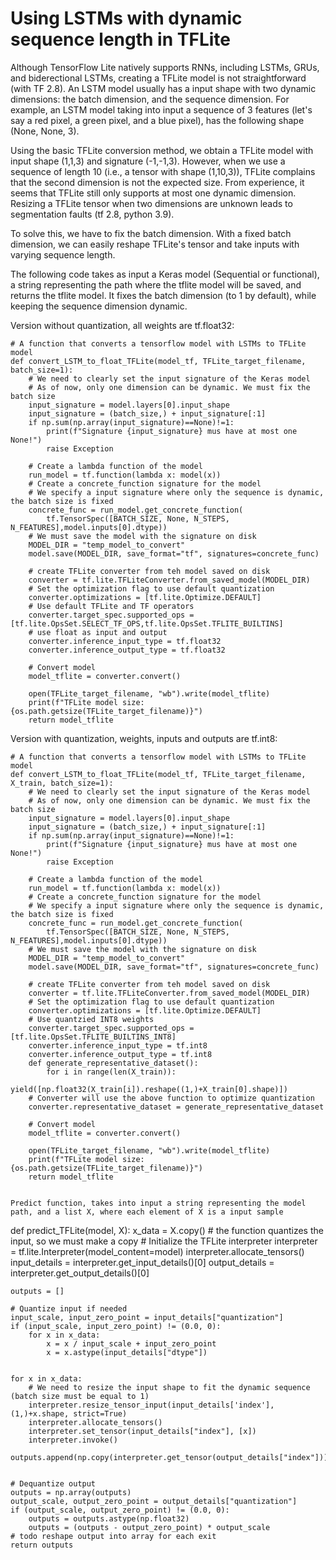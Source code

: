 # Using LSTMs with dynamic sequence length in TFLite

Although TensorFlow Lite natively supports RNNs, including LSTMs, GRUs, and biderectional LSTMs, creating a TFLite model is not straightforward (with TF 2.8).
An LSTM model usually has a input shape with two dynamic dimensions: the batch dimension, and the sequence dimension.
For example, an LSTM model taking into input a sequence of 3 features (let's say a red pixel, a green pixel, and a blue pixel), has the following shape (None, None, 3).

Using the basic TFLite conversion method, we obtain a TFLite model with input shape (1,1,3) and signature (-1,-1,3).
However, when we use a sequence of length 10 (i.e., a tensor with shape (1,10,3)), TFLite complains that the second dimension is not the expected size.
From experience, it seems that TFLite still only supports at most one dynamic dimension. Resizing a TFLite tensor when two dimensions are unknown leads to segmentation faults (tf 2.8, python 3.9).

To solve this, we have to fix the batch dimension.
With a fixed batch dimension, we can easily reshape TFLite's tensor and take inputs with varying sequence length.


The following code takes as input a Keras model (Sequential or functional), a string representing the path where the tflite model will be saved, and returns the tflite model.
It fixes the batch dimension (to 1 by default), while keeping the sequence dimension dynamic.

Version without quantization, all weights are tf.float32:

```
# A function that converts a tensorflow model with LSTMs to TFLite model
def convert_LSTM_to_float_TFLite(model_tf, TFLite_target_filename, batch_size=1):
    # We need to clearly set the input signature of the Keras model
    # As of now, only one dimension can be dynamic. We must fix the batch size
    input_signature = model.layers[0].input_shape
    input_signature = (batch_size,) + input_signature[:1]
    if np.sum(np.array(input_signature)==None)!=1:
        print(f"Signature {input_signature} mus have at most one None!")
        raise Exception
    
    # Create a lambda function of the model
    run_model = tf.function(lambda x: model(x))
    # Create a concrete_function signature for the model
    # We specify a input signature where only the sequence is dynamic, the batch size is fixed
    concrete_func = run_model.get_concrete_function(
        tf.TensorSpec([BATCH_SIZE, None, N_STEPS, N_FEATURES],model.inputs[0].dtype))
    # We must save the model with the signature on disk
    MODEL_DIR = "temp_model_to_convert"
    model.save(MODEL_DIR, save_format="tf", signatures=concrete_func)
    
    # create TFLite converter from teh model saved on disk
    converter = tf.lite.TFLiteConverter.from_saved_model(MODEL_DIR)
    # Set the optimization flag to use default quantization
    converter.optimizations = [tf.lite.Optimize.DEFAULT]
    # Use default TFLite and TF operators
    converter.target_spec.supported_ops = [tf.lite.OpsSet.SELECT_TF_OPS,tf.lite.OpsSet.TFLITE_BUILTINS]
    # use float as input and output
    converter.inference_input_type = tf.float32
    converter.inference_output_type = tf.float32
    
    # Convert model
    model_tflite = converter.convert()
    
    open(TFLite_target_filename, "wb").write(model_tflite)
    print(f"TFLite model size: {os.path.getsize(TFLite_target_filename)}")
    return model_tflite
```


Version with quantization, weights, inputs and outputs are tf.int8:
```
# A function that converts a tensorflow model with LSTMs to TFLite model
def convert_LSTM_to_float_TFLite(model_tf, TFLite_target_filename,  X_train, batch_size=1):
    # We need to clearly set the input signature of the Keras model
    # As of now, only one dimension can be dynamic. We must fix the batch size
    input_signature = model.layers[0].input_shape
    input_signature = (batch_size,) + input_signature[:1]
    if np.sum(np.array(input_signature)==None)!=1:
        print(f"Signature {input_signature} mus have at most one None!")
        raise Exception
    
    # Create a lambda function of the model
    run_model = tf.function(lambda x: model(x))
    # Create a concrete_function signature for the model
    # We specify a input signature where only the sequence is dynamic, the batch size is fixed
    concrete_func = run_model.get_concrete_function(
        tf.TensorSpec([BATCH_SIZE, None, N_STEPS, N_FEATURES],model.inputs[0].dtype))
    # We must save the model with the signature on disk
    MODEL_DIR = "temp_model_to_convert"
    model.save(MODEL_DIR, save_format="tf", signatures=concrete_func)
    
    # create TFLite converter from teh model saved on disk
    converter = tf.lite.TFLiteConverter.from_saved_model(MODEL_DIR)
    # Set the optimization flag to use default quantization
    converter.optimizations = [tf.lite.Optimize.DEFAULT]
    # Use quantzied INT8 weights 
    converter.target_spec.supported_ops = [tf.lite.OpsSet.TFLITE_BUILTINS_INT8]
    converter.inference_input_type = tf.int8
    converter.inference_output_type = tf.int8
    def generate_representative_dataset():
        for i in range(len(X_train)):
            yield([np.float32(X_train[i]).reshape((1,)+X_train[0].shape)])
    # Converter will use the above function to optimize quantization
    converter.representative_dataset = generate_representative_dataset
    
    # Convert model
    model_tflite = converter.convert()
    
    open(TFLite_target_filename, "wb").write(model_tflite)
    print(f"TFLite model size: {os.path.getsize(TFLite_target_filename)}")
    return model_tflite


Predict function, takes into input a string representing the model path, and a list X, where each element of X is a input sample

```
def predict_TFLite(model, X):
    x_data = X.copy() # the function quantizes the input, so we must make a copy
    # Initialize the TFLite interpreter
    interpreter = tf.lite.Interpreter(model_content=model)
    interpreter.allocate_tensors()
    input_details = interpreter.get_input_details()[0]
    output_details = interpreter.get_output_details()[0]
    
    outputs = []
    
    # Quantize input if needed
    input_scale, input_zero_point = input_details["quantization"]
    if (input_scale, input_zero_point) != (0.0, 0):
        for x in x_data:
            x = x / input_scale + input_zero_point
            x = x.astype(input_details["dtype"])
    
    
    for x in x_data:
        # We need to resize the input shape to fit the dynamic sequence (batch size must be equal to 1)
        interpreter.resize_tensor_input(input_details['index'], (1,)+x.shape, strict=True)
        interpreter.allocate_tensors()
        interpreter.set_tensor(input_details["index"], [x])
        interpreter.invoke()
        outputs.append(np.copy(interpreter.get_tensor(output_details["index"])))
    
    
    # Dequantize output
    outputs = np.array(outputs)
    output_scale, output_zero_point = output_details["quantization"]
    if (output_scale, output_zero_point) != (0.0, 0):
        outputs = outputs.astype(np.float32)
        outputs = (outputs - output_zero_point) * output_scale
    # todo reshape output into array for each exit
    return outputs



